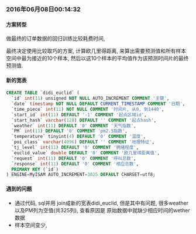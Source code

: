 ### 2016年06月08日00:14:32
#### 方案转型
做最终的订单数据的回归训练比较耗费时间, 

最终决定使用比较取巧的方案, 计算欧几里得距离, 来算出需要预测值和所有样本空间中最为接近的10个样本, 然后以这10个样本的平均值作为该预测时间片的最终预测值.

#### 新的宽表

```sql
CREATE TABLE `didi_euclid` (
  `id` int(11) unsigned NOT NULL AUTO_INCREMENT COMMENT '主键',
  `date` timestamp NOT NULL DEFAULT CURRENT_TIMESTAMP COMMENT '日期',
  `time_piece` int(11) NOT NULL COMMENT '时间片, 从0, 到1440',
  `start_id` int(11) DEFAULT '-1' COMMENT '起点区域id',
  `start_hash` varchar(128) DEFAULT '' COMMENT '起点hash',
  `weather` int(11) DEFAULT '0' COMMENT '天气指数',
  `PM` int(11) DEFAULT '0' COMMENT 'pm2.5指数',
  `temperature` tinyint(4) DEFAULT '0' COMMENT '温度',
  `poi_class` varchar(4096) DEFAULT '' COMMENT '地理特征',
  `tj_level` int(11) DEFAULT '0' COMMENT '拥堵程度',
  `euclid_value` double DEFAULT '0' COMMENT '欧几里得距离值',
  `request` int(11) DEFAULT '0' COMMENT '呼叫总数',
  `response` int(11) DEFAULT '0' COMMENT '相应总数',
  PRIMARY KEY (`id`)
) ENGINE=MyISAM AUTO_INCREMENT=3025 DEFAULT CHARSET=utf8;
```

#### 遇到的问题
* 通过代码, sql并用 join成新的宽表didi_euclid, 但是其中有问题, 很多weather以及PM列为空值(共325列), 查看原因是 原始数据中就缺少相应时间的wether数据
* 样本空间变少, 